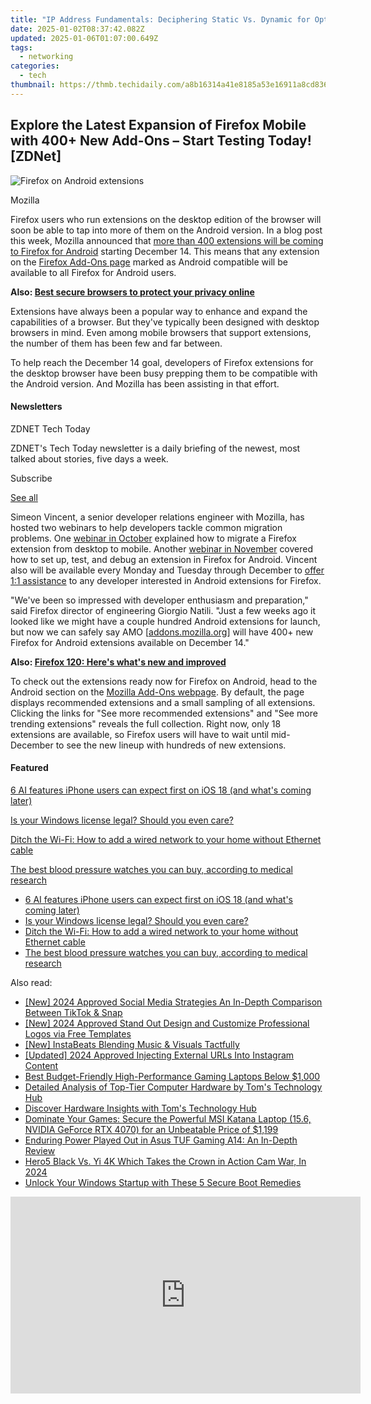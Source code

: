 ```yaml
---
title: "IP Address Fundamentals: Deciphering Static Vs. Dynamic for Optimal Network Performance | ZDNet"
date: 2025-01-02T08:37:42.082Z
updated: 2025-01-06T01:07:00.649Z
tags:
  - networking
categories:
  - tech
thumbnail: https://thmb.techidaily.com/a8b16314a41e8185a53e16911a8cd83652896b6771ffcd18a8d5ccdaa894f672.jpg
---
```


## Explore the Latest Expansion of Firefox Mobile with 400+ New Add-Ons – Start Testing Today![ZDNet]

![Firefox on Android extensions](https://www.zdnet.com/a/img/resize/b19844522b77e323d11ec233dd74126f062e7181/2023/11/30/462b24c3-28ed-4c5b-89fc-738450bf9e10/figure-top-firefox-for-android-to-get-more-than-400-new-extensions-in-december.jpg?auto=webp&width=1280)

Mozilla

Firefox users who run extensions on the desktop edition of the browser will soon be able to tap into more of them on the Android version. In a blog post this week, Mozilla announced that [more than 400 extensions will be coming to Firefox for Android](https://blog.mozilla.org/addons/2023/11/28/open-extensions-on-firefox-for-android-debut-december-14-but-you-can-get-a-sneak-peek-today/) starting December 14\. This means that any extension on the [Firefox Add-Ons page](https://addons.mozilla.org/en-US/android/) marked as Android compatible will be available to all Firefox for Android users.

**Also: [Best secure browsers to protect your privacy online](https://www.zdnet.com/article/best-browser-for-privacy/)**

Extensions have always been a popular way to enhance and expand the capabilities of a browser. But they've typically been designed with desktop browsers in mind. Even among mobile browsers that support extensions, the number of them has been few and far between.

To help reach the December 14 goal, developers of Firefox extensions for the desktop browser have been busy prepping them to be compatible with the Android version. And Mozilla has been assisting in that effort.

#### Newsletters

ZDNET Tech Today

ZDNET's Tech Today newsletter is a daily briefing of the newest, most talked about stories, five days a week.

 Subscribe

[See all](https://www.zdnet.com/newsletters/)

Simeon Vincent, a senior developer relations engineer with Mozilla, has hosted two webinars to help developers tackle common migration problems. One [webinar in October](https://www.youtube.com/watch?v=HN6AAIQrs%5FQ) explained how to migrate a Firefox extension from desktop to mobile. Another [webinar in November](https://www.linkedin.com/events/7123393225486159872/about/) covered how to set up, test, and debug an extension in Firefox for Android. Vincent also will be available every Monday and Tuesday through December to [offer 1:1 assistance](https://extensionworkshop.com/community/#office-hours) to any developer interested in Android extensions for Firefox. 

"We've been so impressed with developer enthusiasm and preparation," said Firefox director of engineering Giorgio Natili. "Just a few weeks ago it looked like we might have a couple hundred Android extensions for launch, but now we can safely say AMO \[[addons.mozilla.org](https://addons.mozilla.org/en-US/firefox/)\] will have 400+ new Firefox for Android extensions available on December 14."

**Also: [Firefox 120: Here's what's new and improved](https://www.zdnet.com/article/firefox-120-will-be-available-to-download-tomorrow-heres-whats-new-and-improved/)**

To check out the extensions ready now for Firefox on Android, head to the Android section on the [Mozilla Add-Ons webpage](https://addons.mozilla.org/en-US/android/). By default, the page displays recommended extensions and a small sampling of all extensions. Clicking the links for "See more recommended extensions" and "See more trending extensions" reveals the full collection. Right now, only 18 extensions are available, so Firefox users will have to wait until mid-December to see the new lineup with hundreds of new extensions.

#### Featured

[6 AI features iPhone users can expect first on iOS 18 (and what's coming later)](https://www.zdnet.com/article/6-ai-features-iphone-users-can-expect-first-on-ios-18-and-whats-coming-later/ "6 AI features iPhone users can expect first on iOS 18 (and what's coming later)")

[Is your Windows license legal? Should you even care?](https://www.zdnet.com/article/is-your-windows-license-legal-should-you-even-care/ "Is your Windows license legal? Should you even care?")

[Ditch the Wi-Fi: How to add a wired network to your home without Ethernet cable](https://www.zdnet.com/article/ditch-the-wi-fi-how-to-add-a-wired-network-to-your-home-without-ethernet-cable/ "Ditch the Wi-Fi: How to add a wired network to your home without Ethernet cable")

[The best blood pressure watches you can buy, according to medical research](https://www.zdnet.com/article/best-blood-pressure-watch/ "The best blood pressure watches you can buy, according to medical research")

* [6 AI features iPhone users can expect first on iOS 18 (and what's coming later)](https://www.zdnet.com/article/6-ai-features-iphone-users-can-expect-first-on-ios-18-and-whats-coming-later/ "6 AI features iPhone users can expect first on iOS 18 (and what's coming later)")
* [Is your Windows license legal? Should you even care?](https://www.zdnet.com/article/is-your-windows-license-legal-should-you-even-care/ "Is your Windows license legal? Should you even care?")
* [Ditch the Wi-Fi: How to add a wired network to your home without Ethernet cable](https://www.zdnet.com/article/ditch-the-wi-fi-how-to-add-a-wired-network-to-your-home-without-ethernet-cable/ "Ditch the Wi-Fi: How to add a wired network to your home without Ethernet cable")
* [The best blood pressure watches you can buy, according to medical research](https://www.zdnet.com/article/best-blood-pressure-watch/ "The best blood pressure watches you can buy, according to medical research")

<ins class="adsbygoogle"
     style="display:block"
     data-ad-format="autorelaxed"
     data-ad-client="ca-pub-7571918770474297"
     data-ad-slot="1223367746"></ins>

<ins class="adsbygoogle"
     style="display:block"
     data-ad-client="ca-pub-7571918770474297"
     data-ad-slot="8358498916"
     data-ad-format="auto"
     data-full-width-responsive="true"></ins>

<span class="atpl-alsoreadstyle">Also read:</span>
<div><ul>
<li><a href="https://snapchat-videos.techidaily.com/new-2024-approved-social-media-strategies-an-in-depth-comparison-between-tiktok-and-snap/"><u>[New] 2024 Approved Social Media Strategies An In-Depth Comparison Between TikTok & Snap</u></a></li>
<li><a href="https://fox-http.techidaily.com/new-2024-approved-stand-out-design-and-customize-professional-logos-via-free-templates/"><u>[New] 2024 Approved Stand Out Design and Customize Professional Logos via Free Templates</u></a></li>
<li><a href="https://extra-support.techidaily.com/new-instabeats-blending-music-and-visuals-tactfully/"><u>[New] InstaBeats Blending Music & Visuals Tactfully</u></a></li>
<li><a href="https://instagram-videos.techidaily.com/updated-2024-approved-injecting-external-urls-into-instagram-content/"><u>[Updated] 2024 Approved Injecting External URLs Into Instagram Content</u></a></li>
<li><a href="https://hardware-reviews.techidaily.com/best-budget-friendly-high-performance-gaming-laptops-below-1000/"><u>Best Budget-Friendly High-Performance Gaming Laptops Below $1,000</u></a></li>
<li><a href="https://hardware-reviews.techidaily.com/detailed-analysis-of-top-tier-computer-hardware-by-toms-technology-hub/"><u>Detailed Analysis of Top-Tier Computer Hardware by Tom's Technology Hub</u></a></li>
<li><a href="https://hardware-reviews.techidaily.com/discover-hardware-insights-with-toms-technology-hub/"><u>Discover Hardware Insights with Tom's Technology Hub</u></a></li>
<li><a href="https://hardware-reviews.techidaily.com/dominate-your-games-secure-the-powerful-msi-katana-laptop-156-nvidia-geforce-rtx-4070-for-an-unbeatable-price-of-1199/"><u>Dominate Your Games: Secure the Powerful MSI Katana Laptop (15.6, NVIDIA GeForce RTX 4070) for an Unbeatable Price of $1,199</u></a></li>
<li><a href="https://hardware-reviews.techidaily.com/enduring-power-played-out-in-asus-tuf-gaming-a14-an-in-depth-review/"><u>Enduring Power Played Out in Asus TUF Gaming A14: An In-Depth Review</u></a></li>
<li><a href="https://some-techniques.techidaily.com/hero5-black-vs-yi-4k-which-takes-the-crown-in-action-cam-war-in-2024/"><u>Hero5 Black Vs. Yi 4K Which Takes the Crown in Action Cam War, In 2024</u></a></li>
<li><a href="https://win11-tips.techidaily.com/unlock-your-windows-startup-with-these-5-secure-boot-remedies/"><u>Unlock Your Windows Startup with These 5 Secure Boot Remedies</u></a></li>
</ul></div>

<!-- affiliate ads begin -->
<iframe width="560" height="315" src="https://www.youtube.com/embed/YwOwUI47FuU?si=NK7IEELjx7_SJSl2" title="YouTube video player" frameborder="0" allow="accelerometer; autoplay; clipboard-write; encrypted-media; gyroscope; picture-in-picture; web-share" referrerpolicy="strict-origin-when-cross-origin" allowfullscreen></iframe>
<!-- affiliate ads end -->

